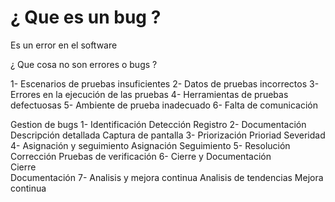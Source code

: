# ¿ Que es un bug ?
Es un error en el software

¿ Que cosa no son errores o bugs ?

1- Escenarios de pruebas insuficientes
2- Datos de pruebas incorrectos
3- Errores en la ejecución de las pruebas
4- Herramientas de pruebas defectuosas
5- Ambiente de prueba inadecuado
6- Falta de comunicación

Gestion de bugs
1- Identificación
    Detección
    Registro
2- Documentación
    Descripción detallada
    Captura de pantalla
3- Priorización
    Prioriad
    Severidad
4- Asignación y seguimiento
    Asignación
    Seguimiento
5- Resolución
    Corrección
    Pruebas de verificación
6- Cierre y Documentación   
    Cierre  
    Documentación
7- Analisis y mejora continua
    Analisis de tendencias
    Mejora continua